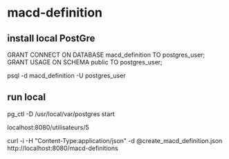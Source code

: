 # macd-definition

## install local PostGre

GRANT CONNECT ON DATABASE macd_definition TO postgres_user;
GRANT USAGE ON SCHEMA public TO postgres_user;

psql -d macd_definition -U postgres_user

## run local

pg_ctl -D /usr/local/var/postgres start

localhost:8080/utilisateurs/5

curl -i -H "Content-Type:application/json" -d @create_macd_definition.json http://localhost:8080/macd-definitions
